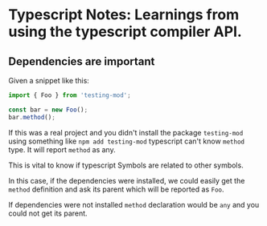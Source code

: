 # Typescript Notes: Learnings from using the typescript compiler API.

## Dependencies are important

Given a snippet like this:

```typescript
import { Foo } from 'testing-mod';

const bar = new Foo();
bar.method();
```

If this was a real project and you didn't install the package `testing-mod` using something like `npm add testing-mod`
typescript can't know `method` type. It will report `method` as any.

This is vital to know if typescript Symbols are related to other symbols.

In this case, if the dependencies were installed, we could easily get the `method` definition and ask
its parent which will be reported as `Foo`.

If dependencies were not installed `method` declaration would be `any` and you could not get its parent.
